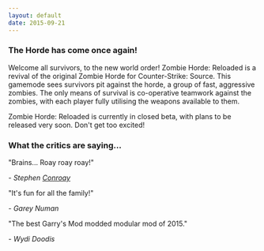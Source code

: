 ```yaml
---
layout: default
date: 2015-09-21 
---
```


<h3> The Horde has come once again!</h3>
<p>Welcome all survivors, to the new world order! Zombie Horde: Reloaded is a revival of the original Zombie Horde for Counter-Strike: Source. This gamemode sees survivors pit against the horde, a group of fast, aggressive zombies. The only means of survival is co-operative teamwork against the zombies, with each player fully utilising the weapons available to them.</p>
<p>Zombie Horde: Reloaded is currently in closed beta, with plans to be released very soon. Don't get too excited!</p>
<h3>What the critics are saying...</h3>
<p class="quote">"Brains... Roay roay roay!"</p>
<p><i>- Stephen <a class="kinder-surprise" href="{{ site.baseurl }}/filmaudition">Conroay</a></i></p>
<p class="quote">"It's fun for all the family!"</p>
<p><i>- Garey Numan</i></p>
<p class="quote">"The best Garry's Mod modded modular mod of 2015."</p>
<p><i>- Wydi Doodis</i></p>